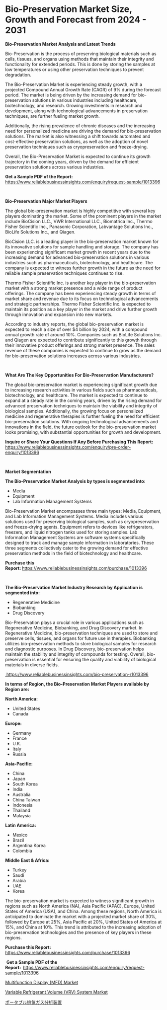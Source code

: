 <p><h1>Bio-Preservation Market Size, Growth and Forecast from 2024 - 2031</h1></p><p><strong>Bio-Preservation Market Analysis and Latest Trends</strong></p>
<p><p>Bio-Preservation is the process of preserving biological materials such as cells, tissues, and organs using methods that maintain their integrity and functionality for extended periods. This is done by storing the samples at low temperatures or using other preservation techniques to prevent degradation.</p><p>The Bio-Preservation Market is experiencing steady growth, with a projected Compound Annual Growth Rate (CAGR) of 9% during the forecast period. The market is being driven by the increasing demand for bio-preservation solutions in various industries including healthcare, biotechnology, and research. Growing investments in research and development, along with technological advancements in preservation techniques, are further fueling market growth.</p><p>Additionally, the rising prevalence of chronic diseases and the increasing need for personalized medicine are driving the demand for bio-preservation solutions. The market is also witnessing a shift towards automated and cost-effective preservation solutions, as well as the adoption of novel preservation techniques such as cryopreservation and freeze-drying.</p><p>Overall, the Bio-Preservation Market is expected to continue its growth trajectory in the coming years, driven by the demand for efficient preservation solutions across various industries.</p></p>
<p><strong>Get a Sample PDF of the Report:&nbsp;</strong> <a href="https://www.reliablebusinessinsights.com/enquiry/request-sample/1013396">https://www.reliablebusinessinsights.com/enquiry/request-sample/1013396</a></p>
<p>&nbsp;</p>
<p><strong>Bio-Preservation Major Market Players</strong></p>
<p><p>The global bio-preservation market is highly competitive with several key players dominating the market. Some of the prominent players in the market include BioCision LLC., VWR International LLC., Biomatrica Inc., Thermo Fisher Scientific Inc., Panasonic Corporation, Labvantage Solutions Inc., BioLife Solutions Inc., and Qiagen.</p><p>BioCision LLC. is a leading player in the bio-preservation market known for its innovative solutions for sample handling and storage. The company has been experiencing significant market growth in recent years due to the increasing demand for advanced bio-preservation solutions in various industries such as pharmaceuticals, biotechnology, and healthcare. The company is expected to witness further growth in the future as the need for reliable sample preservation techniques continues to rise.</p><p>Thermo Fisher Scientific Inc. is another key player in the bio-preservation market with a strong market presence and a wide range of product offerings. The company has been experiencing steady growth in terms of market share and revenue due to its focus on technological advancements and strategic partnerships. Thermo Fisher Scientific Inc. is expected to maintain its position as a key player in the market and drive further growth through innovation and expansion into new markets.</p><p>According to industry reports, the global bio-preservation market is expected to reach a size of over $4 billion by 2024, with a compound annual growth rate of around 10%. Companies such as BioLife Solutions Inc. and Qiagen are expected to contribute significantly to this growth through their innovative product offerings and strong market presence. The sales revenue of these companies is expected to continue to grow as the demand for bio-preservation solutions increases across various industries.</p></p>
<p>&nbsp;</p>
<p><strong>What Are The Key Opportunities For Bio-Preservation Manufacturers?</strong></p>
<p><p>The global bio-preservation market is experiencing significant growth due to increasing research activities in various fields such as pharmaceuticals, biotechnology, and healthcare. The market is expected to continue to expand at a steady rate in the coming years, driven by the rising demand for advanced preservation techniques to maintain the viability and integrity of biological samples. Additionally, the growing focus on personalized medicine and regenerative therapies is further fueling the need for efficient bio-preservation solutions. With ongoing technological advancements and innovations in the field, the future outlook for the bio-preservation market looks promising, with substantial opportunities for growth and development.</p></p>
<p><strong>Inquire or Share Your Questions If Any Before Purchasing This Report:</strong> <a href="https://www.reliablebusinessinsights.com/enquiry/pre-order-enquiry/1013396">https://www.reliablebusinessinsights.com/enquiry/pre-order-enquiry/1013396</a></p>
<p>&nbsp;</p>
<p><strong>Market Segmentation</strong></p>
<p><strong>The Bio-Preservation Market Analysis by types is segmented into:</strong></p>
<p><ul><li>Media</li><li>Equipment</li><li>Lab Information Management Systems</li></ul></p>
<p><p>Bio-Preservation Market encompasses three main types: Media, Equipment, and Lab Information Management Systems. Media includes various solutions used for preserving biological samples, such as cryopreservation and freeze-drying agents. Equipment refers to devices like refrigerators, freezers, and liquid nitrogen tanks used for storing samples. Lab Information Management Systems are software systems specifically designed to track and manage sample information in laboratories. These three segments collectively cater to the growing demand for effective preservation methods in the field of biotechnology and healthcare.</p></p>
<p><strong>Purchase this Report:&nbsp;</strong><a href="https://www.reliablebusinessinsights.com/purchase/1013396">https://www.reliablebusinessinsights.com/purchase/1013396</a></p>
<p>&nbsp;</p>
<p><strong>The Bio-Preservation Market Industry Research by Application is segmented into:</strong></p>
<p><ul><li>Regenerative Medicine</li><li>Biobanking</li><li>Drug Discovery</li></ul></p>
<p><p>Bio-Preservation plays a crucial role in various applications such as Regenerative Medicine, Biobanking, and Drug Discovery market. In Regenerative Medicine, bio-preservation techniques are used to store and preserve cells, tissues, and organs for future use in therapies. Biobanking utilizes bio-preservation methods to store biological samples for research and diagnostic purposes. In Drug Discovery, bio-preservation helps maintain the stability and integrity of compounds for testing. Overall, bio-preservation is essential for ensuring the quality and viability of biological materials in diverse fields.</p></p>
<p><a href="https://www.reliablebusinessinsights.com/bio-preservation-r1013396">&nbsp;https://www.reliablebusinessinsights.com/bio-preservation-r1013396</a></p>
<p><strong>In terms of Region, the Bio-Preservation Market Players available by Region are:</strong></p>
<p>
    <p> <strong> North America: </strong>
        <ul>
            <li>United States</li>
            <li>Canada</li>
        </ul>
        </p> 
    <p> <strong> Europe: </strong>
        <ul>
            <li>Germany</li>
            <li>France</li>
            <li>U.K.</li>
            <li>Italy</li>
            <li>Russia</li>
        </ul>
        </p> 
    <p> <strong> Asia-Pacific: </strong>
        <ul>
            <li>China</li>
            <li>Japan</li>
            <li>South Korea</li>
            <li>India</li>
            <li>Australia</li>
            <li>China Taiwan</li>
            <li>Indonesia</li>
            <li>Thailand</li>
            <li>Malaysia</li>
        </ul>
        </p> 
    <p> <strong> Latin America: </strong>
        <ul>
            <li>Mexico</li>
            <li>Brazil</li>
            <li>Argentina Korea</li>
            <li>Colombia</li>
        </ul>
        </p> 
    <p> <strong> Middle East & Africa: </strong>
        <ul>
            <li>Turkey</li>
            <li>Saudi</li>
            <li>Arabia</li>
            <li>UAE</li>
            <li>Korea</li>
        </ul>
    </p>
    </p>
<p><p>The bio-preservation market is expected to witness significant growth in regions such as North America (NA), Asia Pacific (APAC), Europe, United States of America (USA), and China. Among these regions, North America is anticipated to dominate the market with a projected market share of 30%, followed by Europe at 25%, Asia Pacific at 20%, United States of America at 15%, and China at 10%. This trend is attributed to the increasing adoption of bio-preservation technologies and the presence of key players in these regions.</p></p>
<p><strong>Purchase this Report: </strong><a href="https://www.reliablebusinessinsights.com/purchase/1013396">https://www.reliablebusinessinsights.com/purchase/1013396</a></p>
<p>&nbsp;<strong>Get a Sample PDF of the Report:&nbsp;&nbsp;</strong><a href="https://www.reliablebusinessinsights.com/enquiry/request-sample/1013396">https://www.reliablebusinessinsights.com/enquiry/request-sample/1013396</a></p>
<p><strong></strong></p>
<p><p><a href="https://github.com/CliffMedina6/Market-Research-Report-List-5/blob/main/multifunction-display-mfd-market.md">Multifunction Display (MFD) Market</a></p><p><a href="https://github.com/suitykhatun12/Market-Research-Report-List-1/blob/main/variable-refrigerant-volume-vrv-system-market.md">Variable Refrigerant Volume (VRV) System Market</a></p><p><a href="https://github.com/LeoraEber/Market-Research-Report-List-1/blob/main/3392799166719.md">ポータブル排気ガス分析装置</a></p></p>